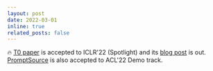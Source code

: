 ```yaml
---
layout: post
date: 2022-03-01
inline: true
related_posts: false
---
```


🔥 [T0 paper](https://arxiv.org/abs/2110.08207) is accepted to ICLR'22 (Spotlight) and its [blog post](https://bigscience.huggingface.co/blog/t0) is out. [PromptSource](https://arxiv.org/abs/2202.01279) is also accepted to ACL'22 Demo track.

